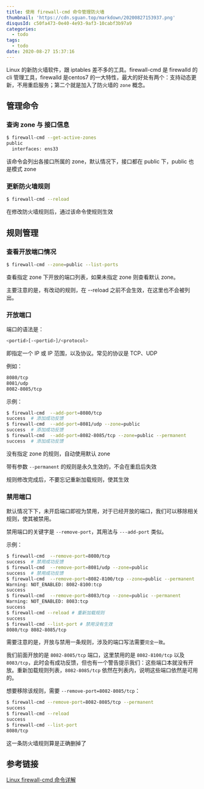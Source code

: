 ```yaml
---
title: 使用 firewall-cmd 命令管理防火墙
thumbnail: 'https://cdn.sguan.top/markdown/20200827153937.png'
disqusId: c50fa473-0e40-4e93-9af3-10cabf3b97a9
categories:
  - todo
tags:
  - todo
date: 2020-08-27 15:37:16
---
```


Linux 的新防火墙软件，跟 iptables 差不多的工具。firewall-cmd 是 firewalld 的 cli 管理工具，firewalld 是centos7 的一大特性，最大的好处有两个：支持动态更新，不用重启服务；第二个就是加入了防火墙的 `zone` 概念。

<!-- more -->

## 管理命令

### 查询 zone 与 接口信息

```bash
$ firewall-cmd --get-active-zones
public
  interfaces: ens33
```

该命令会列出各接口所属的 zone，默认情况下，接口都在 public 下，public 也是模式 zone

### 更新防火墙规则

```bash
$ firewall-cmd --reload
```

在修改防火墙规则后，通过该命令使规则生效

## 规则管理

### 查看开放端口情况

```bash
$ firewall-cmd --zone=public --list-ports 
```

查看指定 zone 下开放的端口列表，如果未指定 zone 则查看默认 zone。

主要注意的是，有改动的规则，在 --reload 之前不会生效，在这里也不会被列出。

### 开放端口

端口的语法是：

```bash
<portid>[-<portid>]/<protocol>
```

即指定一个 IP 或 IP 范围，以及协议。常见的协议是 TCP、UDP

例如：

```bash
8080/tcp
8081/udp
8082-8085/tcp
```

示例：

```bash
$ firewall-cmd  --add-port=8080/tcp
success  # 添加成功反馈
$ firewall-cmd  --add-port=8081/udp --zone=public
success  # 添加成功反馈
$ firewall-cmd  --add-port=8082-8085/tcp --zone=public --permanent
success  # 添加成功反馈
```

没有指定 zone 的规则，自动使用默认 zone

带有参数 `--permanent` 的规则是永久生效的，不会在重启后失效

规则修改完成后，不要忘记重新加载规则，使其生效

### 禁用端口

默认情况下下，未开启端口即视为禁用，对于已经开放的端口，我们可以移除相关规则，使其被禁用。

禁用端口的关键字是 `--remove-port`，其用法与 `---add-port` 类似。

示例：

```bash
$ firewall-cmd  --remove-port=8080/tcp
success  # 禁用成功反馈
$ firewall-cmd  --remove-port=8081/udp --zone=public
success  # 禁用成功反馈
$ firewall-cmd  --remove-port=8082-8100/tcp --zone=public --permanent
Warning: NOT_ENABLED: 8082-8100:tcp
success
$ firewall-cmd  --remove-port=8083/tcp --zone=public --permanent
Warning: NOT_ENABLED: 8083:tcp
success
$ firewall-cmd --reload # 重新加载规则
success
$ firewall-cmd --list-port # 禁用没有生效
8080/tcp 8082-8085/tcp
```

需要注意的是，开放与禁用一条规则，涉及的端口写法需要`完全一致`。

我们前面开放的是 `8082-8085/tcp` 端口，这里禁用的是 `8082-8100/tcp` 以及 `8083/tcp`，此时会有成功反馈，但也有一个警告提示我们：这些端口本就没有开放。重新加载规则列表，`8082-8085/tcp` 依然在列表内，说明这些端口依然是可用的。

想要移除该规则，需要 `--remove-port=8082-8085/tcp`：

```bash
$ firewall-cmd --remove-port=8082-8085/tcp --permanent
success
$ firewall-cmd --reload
success
$ firewall-cmd --list-port
8080/tcp
```

这一条防火墙规则算是正确删掉了

## 参考链接

[Linux firewall-cmd 命令详解](https://blog.csdn.net/GMingZhou/article/details/78090963)
